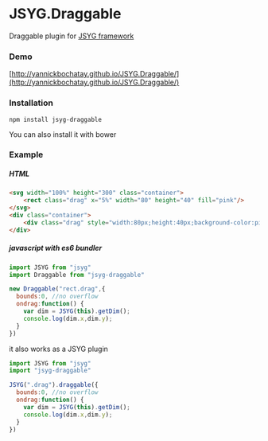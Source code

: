# JSYG.Draggable
Draggable plugin for [JSYG framework](https://github.com/YannickBochatay/JSYG)

### Demo
[http://yannickbochatay.github.io/JSYG.Draggable/](http://yannickbochatay.github.io/JSYG.Draggable/)

### Installation
```shell
npm install jsyg-draggable
```
You can also install it with bower

### Example

##### HTML
```html
<svg width="100%" height="300" class="container">
    <rect class="drag" x="5%" width="80" height="40" fill="pink"/>
</svg>
<div class="container">
    <div class="drag" style="width:80px;height:40px;background-color:pink"></div>
</div>
```

##### javascript with es6 bundler
```javascript
import JSYG from "jsyg"
import Draggable from "jsyg-draggable"

new Draggable("rect.drag",{
  bounds:0, //no overflow
  ondrag:function() {
    var dim = JSYG(this).getDim();
    console.log(dim.x,dim.y);
  }
})
```

it also works as a JSYG plugin
```javascript
import JSYG from "jsyg"
import "jsyg-draggable"

JSYG(".drag").draggable({
  bounds:0, //no overflow
  ondrag:function() {
    var dim = JSYG(this).getDim();
    console.log(dim.x,dim.y);
  }
})
```


